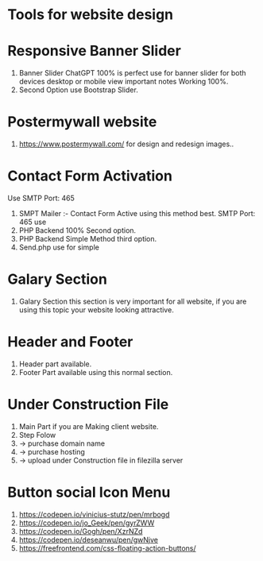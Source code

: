 # Tools for website design

# Responsive Banner Slider
1. Banner Slider ChatGPT 100% is perfect use for banner slider for both devices desktop or mobile view important notes Working 100%.
2. Second Option use Bootstrap Slider.
   
# Postermywall website
1. https://www.postermywall.com/ for design and redesign images..

# Contact Form Activation 
 Use SMTP Port: 465
1. SMPT Mailer :- Contact Form Active using this method best. SMTP Port: 465 use 
2. PHP Backend 100% Second option.
3. PHP Backend Simple Method third option.
4. Send.php use for simple

# Galary Section
1. Galary Section this section is very important for all website, if you are using this topic your website looking attractive.

# Header and Footer 
1. Header part available.
2. Footer Part available using this normal section.

# Under Construction File
1. Main Part if you are Making client website.
2. Step Folow
3.  -> purchase domain name
4.  -> purchase hosting
5.  -> upload under Construction file in filezilla server

# Button social Icon Menu
1. https://codepen.io/vinicius-stutz/pen/mrbogd
2. https://codepen.io/jo_Geek/pen/gyrZWW
3. https://codepen.io/Gogh/pen/XzrNZd
4. https://codepen.io/deseanwu/pen/gwNjve
5. https://freefrontend.com/css-floating-action-buttons/
